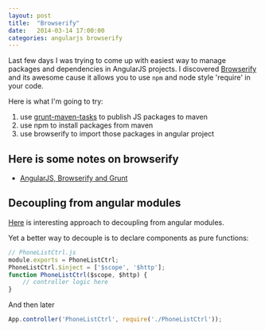 ```yaml
---
layout: post
title:  "Browserify"
date:   2014-03-14 17:00:00
categories: angularjs browserify
---
```


Last few days I was trying to come up with easiest way to manage packages and dependencies in AngularJS projects. 
I discovered [Browserify](http://browserify.org) and its awesome cause it allows you to use `npm` and node style 'require' in your code.

Here is what I'm going to try:

1. use [grunt-maven-tasks](https://www.npmjs.org/package/grunt-maven-tasks) to publish JS packages to maven
2. use npm to install packages from maven
3. use browserify to import those packages in angular project

## Here is some notes on browserify
- [AngularJS, Browserify and Grunt](http://dontkry.com/posts/code/angular-browserify-grunt.html)

## Decoupling from angular modules
[Here](https://groups.google.com/forum/#!starred/angular/ytoVaikOcCs) is interesting approach to decoupling from angular modules.

Yet a better way to decouple is to declare components as pure functions:

```js 
// PhoneListCtrl.js
module.exports = PhoneListCtrl;
PhoneListCtrl.$inject = ['$scope', '$http'];
function PhoneListCtrl($scope, $http) {
    // controller logic here
}
```

And then later

```js
App.controller('PhoneListCtrl', require('./PhoneListCtrl'));
```
